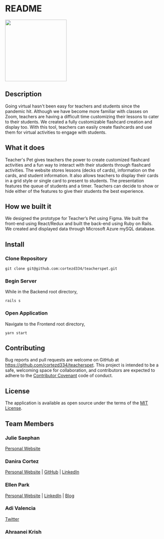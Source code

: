 # README

<img src="https://i.ibb.co/PMnCLP9/Screen-Shot-2021-01-24-at-6-12-47-PM.png" width="200">

## Description

Going virtual hasn't been easy for teachers and students since the pandemic hit. Although we have become more familiar with classes on Zoom, teachers are having a difficult time customizing their lessons to cater to their students. We created a fully customizable flashcard creation and display too. With this tool, teachers can easily create flashcards and use them for virtual activities to engage with students.

## What it does

Teacher's Pet gives teachers the power to create customized flashcard activities and a fun way to interact with their students through flashcard activities. The website stores lessons (decks of cards), information on the cards, and student information. It also allows teachers to display their cards in a grid style or single card to present to students. The presentation features the queue of students and a timer. Teachers can decide to show or hide either of the features to give their students the best experience.

## How we built it

We designed the prototype for Teacher’s Pet using Figma. We built the front-end using React/Redux and built the back-end using Ruby on Rails. We created and displayed data through Microsoft Azure mySQL database.

## Install

### Clone Repository

```shell
git clone git@github.com:cortezd334/teacherspet.git
```

### Begin Server

While in the Backend root directory,

```shell
rails s
```

### Open Application
Navigate to the Frontend root directory,

```
yarn start
```

## Contributing
Bug reports and pull requests are welcome on GitHub at https://github.com/cortezd334/teacherspet. This project is intended to be a safe, welcoming space for collaboration, and contributors are expected to adhere to the [Contributor Covenant](http://contributor-covenant.org) code of conduct.

## License

The application is available as open source under the terms of the [MIT License](https://opensource.org/licenses/MIT).

## Team Members

### Julie Saephan 
[Personal Website](https://juliesaephan.com/) 

### Danira Cortez
[Personal Website](https://daniracortez.com/) | [GitHub](https://github.com/cortezd334) | [LinkedIn](https://www.linkedin.com/in/daniracortez/)

### Ellen Park
[Personal Website](https://ellenupark.github.io) | [LinkedIn](http://www.linkedin.com/in/ellenupark) | [Blog](https://ellen-park.medium.com/)

### Adi Valencia
[Twitter](https://twitter.com/akivalencia)

### Ahraanei Krish

